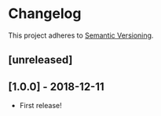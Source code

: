 # Changelog

This project adheres to [Semantic Versioning](http://semver.org/).

## [unreleased]

## [1.0.0] - 2018-12-11

- First release!
